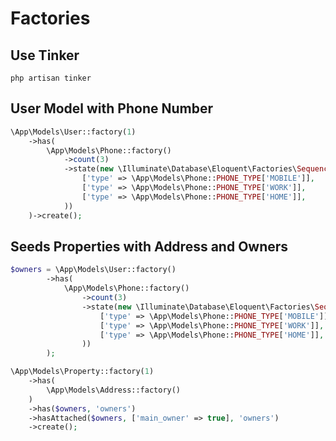 # Factories
## Use Tinker
```php artisan tinker```

## User Model with Phone Number

```php
\App\Models\User::factory(1)
    ->has(
        \App\Models\Phone::factory()
            ->count(3)
            ->state(new \Illuminate\Database\Eloquent\Factories\Sequence(
                ['type' => \App\Models\Phone::PHONE_TYPE['MOBILE']],
                ['type' => \App\Models\Phone::PHONE_TYPE['WORK']],
                ['type' => \App\Models\Phone::PHONE_TYPE['HOME']],
            ))
    )->create();
```

## Seeds Properties with Address and Owners

```php
$owners = \App\Models\User::factory()
        ->has(
            \App\Models\Phone::factory()
                ->count(3)
                ->state(new \Illuminate\Database\Eloquent\Factories\Sequence(
                    ['type' => \App\Models\Phone::PHONE_TYPE['MOBILE']],
                    ['type' => \App\Models\Phone::PHONE_TYPE['WORK']],
                    ['type' => \App\Models\Phone::PHONE_TYPE['HOME']],
                ))
        );

\App\Models\Property::factory(1)
    ->has(
        \App\Models\Address::factory()
    )
    ->has($owners, 'owners')
    ->hasAttached($owners, ['main_owner' => true], 'owners')
    ->create();
```
